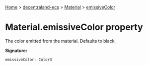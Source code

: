 [Home](./index) &gt; [decentraland-ecs](./decentraland-ecs.md) &gt; [Material](./decentraland-ecs.material.md) &gt; [emissiveColor](./decentraland-ecs.material.emissivecolor.md)

# Material.emissiveColor property

The color emitted from the material. Defaults to black.

**Signature:**
```javascript
emissiveColor: Color3
```
